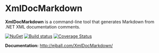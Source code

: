 # XmlDocMarkdown

**XmlDocMarkdown** is a command-line tool that generates Markdown from .NET XML documentation comments.

[![NuGet](https://img.shields.io/nuget/v/XmlDocMarkdown.svg)](https://www.nuget.org/packages/XmlDocMarkdown) [![Build status](https://ci.appveyor.com/api/projects/status/617bc6wecem58w4b?svg=true)](https://ci.appveyor.com/project/ejball/xmldocmarkdown) [![Coverage Status](https://coveralls.io/repos/github/ejball/XmlDocMarkdown/badge.svg?branch=master)](https://coveralls.io/github/ejball/XmlDocMarkdown?branch=master)

**Documentation:** http://ejball.com/XmlDocMarkdown/
